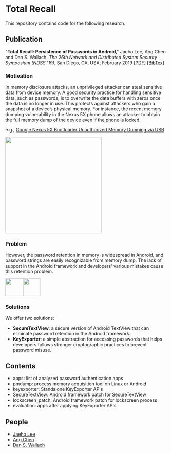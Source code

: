 # Total Recall

This repository contains code for the following research.

## Publication

"**Total Recall: Persistence of Passwords in Android**," Jaeho Lee, Ang Chen and Dan S. Wallach, *The 26th Network and Distributed System Security Symposium (NDSS '19)*, San Diego, CA, USA, February 2019 [[PDF]](https://www.cs.rice.edu/~jl128/papers/ndss19-total_recall_jaeho_ang_dan.pdf) [[BibTex]](https://www.cs.rice.edu/~jl128/bibtex/ndss19.html)

### Motivation

In memory disclosure attacks, an unprivileged attacker can steal sensitive data from device memory. A good security practice for handling sensitive data, such as passwords, is to overwrite the data buffers with zeros once the data is no longer in use. This protects against attackers who gain a snapshot of a device’s physical memory. For instance, the recent memory dumping vulnerability in the Nexus 5X phone allows an attacker to obtain the full memory dump of the device even if the phone is locked.

e.g., [Google Nexus 5X Bootloader Unauthorized Memory Dumping via USB](https://alephsecurity.com/vulns/aleph-2016000)

<img src="https://user-images.githubusercontent.com/14894590/53221341-9522eb80-362e-11e9-9339-63ea19412128.png" width=300>

### Problem

However, the password retention in memory is widespread in Android, and password strings are easily recognizable from memory dump. The lack of support in the Android framework and developers' various mistakes cause this retention problem.

<img src="https://user-images.githubusercontent.com/14894590/53221735-59892100-3630-11e9-8b87-5ae9d72371a5.png" height=55><img src="https://user-images.githubusercontent.com/14894590/53221757-74f42c00-3630-11e9-8ed5-d6b375100879.png" height=55>

### Solutions

We offer two solutions: 
* **SecureTextView**: a secure version of Android TextView that can eliminate password retention in the Android framework.
* **KeyExporter**: a simple abstraction for accessing passwords that helps developers follows stronger cryptographic practices to prevent password misuse.


## Contents

* apps: list of analyzed password authentication apps 
* pmdump: process memory acquisition tool on Linux or Android
* keyexporter: Standalone KeyExporter APIs
* SecureTextView: Android framework patch for SecureTextView
* lockscreen_patch: Android framework patch for lockscreen process
* evaluation: apps after applying KeyExporter APIs

## People
* [Jaeho Lee](https://www.cs.rice.edu/~jl128)
* [Ang Chen](https://www.cs.rice.edu/~angchen)
* [Dan S. Wallach](https://www.cs.rice.edu/~dwallach)
